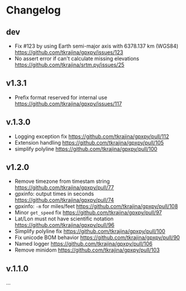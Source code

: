 # Changelog

## dev

* Fix #123 by using Earth semi-major axis with 6378.137 km (WGS84) <https://github.com/tkrajina/gpxpy/issues/123>
* No assert error if can't calculate missing elevations <https://github.com/tkrajina/srtm.py/issues/25>

## v1.3.1

* Prefix format reserved for internal use <https://github.com/tkrajina/gpxpy/issues/117>

## v.1.3.0

* Logging exception fix <https://github.com/tkrajina/gpxpy/pull/112>
* Extension handling <https://github.com/tkrajina/gpxpy/pull/105>
* simplify polyline <https://github.com/tkrajina/gpxpy/pull/100>

## v1.2.0

* Remove timezone from timestam string <https://github.com/tkrajina/gpxpy/pull/77>
* gpxinfo: output times in seconds <https://github.com/tkrajina/gpxpy/pull/74>
* gpxinfo: `-m` for miles/feet <https://github.com/tkrajina/gpxpy/pull/108>
* Minor `get_speed` fix <https://github.com/tkrajina/gpxpy/pull/97>
* Lat/Lon must not have scientific notation <https://github.com/tkrajina/gpxpy/pull/96>
* Simplify polyline fix <https://github.com/tkrajina/gpxpy/pull/100>
* Fix unicode BOM behavior <https://github.com/tkrajina/gpxpy/pull/90>
* Named logger <https://github.com/tkrajina/gpxpy/pull/106>
* Remove minidom <https://github.com/tkrajina/gpxpy/pull/103>

## v.1.1.0

...
